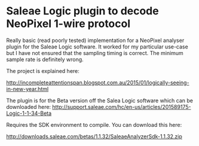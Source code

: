 Saleae Logic plugin to decode NeoPixel 1-wire protocol
=======================

Really basic (read poorly tested) implementation for a NeoPixel analyser plugin for the Saleae Logic software. It worked for my particular use-case but I have not ensured that the sampling timing is correct. The minimum sample rate is definitely wrong.

The project is explained here:

http://incompleteattentionspan.blogspot.com.au/2015/01/logically-seeing-in-new-year.html

The plugin is for the Beta version off the Salea Logic software which can be downloaded here:
http://support.saleae.com/hc/en-us/articles/201589175-Logic-1-1-34-Beta

Requires the SDK environment to compile. You can download this here:

http://downloads.saleae.com/betas/1.1.32/SaleaeAnalyzerSdk-1.1.32.zip
